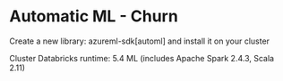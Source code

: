 # Automatic ML - Churn 

Create a new library: azureml-sdk[automl] and install it on your cluster

Cluster Databricks runtime: 5.4 ML (includes Apache Spark 2.4.3, Scala 2.11)
